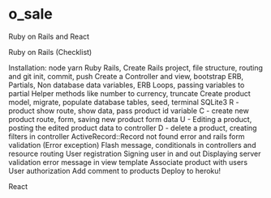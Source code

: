 # o_sale
Ruby on Rails and React

Ruby on Rails (Checklist)

Installation: node yarn Ruby Rails,
Create Rails project, file structure, routing and git init, commit, push
Create a Controller and view, bootstrap
ERB, Partials, Non database data variables, ERB Loops, passing variables to partial 
Helper methods like number to currency, truncate
Create product model, migrate, populate database tables, seed, terminal SQLite3
R - product show route, show data, pass product id variable
C - create new product route, form, saving new product form data
U - Editing a product, posting the edited product data to controller
D - delete a product, creating filters in controller
ActiveRecord::Record not found error and rails form validation (Error exception)
Flash message, conditionals in controllers and resource routing
User registration
Signing user in and out
Displaying server validation error message in view template
Associate product with users
User authorization
Add comment to products
Deploy to heroku!

React

